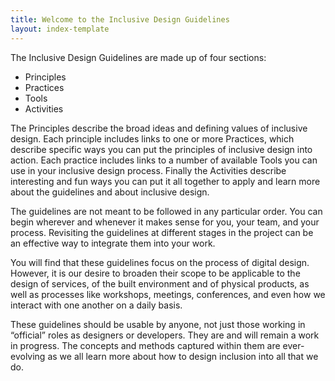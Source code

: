 ```yaml
---
title: Welcome to the Inclusive Design Guidelines
layout: index-template
---
```

The Inclusive Design Guidelines are made up of four sections:

* Principles
* Practices
* Tools
* Activities

The Principles describe the broad ideas and defining values of inclusive design. Each principle includes
links to one or more Practices, which describe specific ways you can put the principles of inclusive design
into action. Each practice includes links to a number of available Tools you can use in your inclusive
design process. Finally the Activities describe interesting and fun ways you can put it all together to apply
and learn more about the guidelines and about inclusive design.

The guidelines are not meant to be followed in any particular order. You can begin wherever and
whenever it makes sense for you, your team, and your process. Revisiting the guidelines at different
stages in the project can be an effective way to integrate them into your work.

You will find that these guidelines focus on the process of digital design. However, it is our desire to broaden
their scope to be applicable to the design of services, of the built environment and of physical products, as
well as processes like workshops, meetings, conferences, and even how we interact with one another on a
daily basis.

These guidelines should be usable by anyone, not just those working in “official” roles as designers or
developers. They are and will remain a work in progress. The concepts and methods captured within them
are ever-evolving as we all learn more about how to design inclusion into all that we do.
